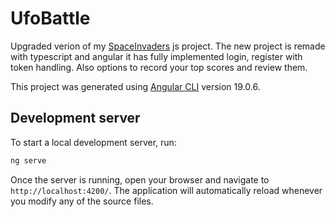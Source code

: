 # UfoBattle

Upgraded verion of my [SpaceInvaders](https://github.com/GosuMarti/SpaceInvadersJS) js project. The new project is remade with typescript and angular it has fully implemented login, register with token handling. Also options to record your top scores and review them.

This project was generated using [Angular CLI](https://github.com/angular/angular-cli) version 19.0.6.

## Development server

To start a local development server, run:

```bash
ng serve
```

Once the server is running, open your browser and navigate to `http://localhost:4200/`. The application will automatically reload whenever you modify any of the source files.

